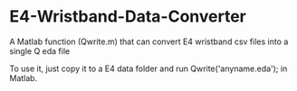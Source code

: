 # E4-Wristband-Data-Converter
A Matlab function (Qwrite.m) that can convert E4 wristband csv files into a single Q eda file

To use it, just copy it to a E4 data folder and run Qwrite('anyname.eda'); in Matlab.
